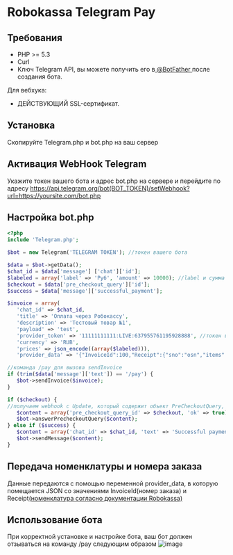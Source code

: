 # Robokassa Telegram Pay

Требования
---------

* PHP >= 5.3
* Curl
* Ключ Telegram API, вы можете получить его в[ @BotFather ](https://core.telegram.org/bots#botfather) после создания бота.

Для вебхука:
* ДЕЙСТВУЮЩИЙ SSL-сертификат.

Установка
---------

Скопируйте Telegram.php и bot.php на ваш сервер

Активация WebHook Telegram
---------

Укажите токен вашего бота и адрес bot.php на сервере и перейдите по адресу https://api.telegram.org/bot(BOT_TOKEN)/setWebhook?url=https://yoursite.com/bot.php

Настройка bot.php
---------
 
 ```php
 <?php
include 'Telegram.php';

$bot = new Telegram('TELEGRAM TOKEN'); //токен вашего бота

$data = $bot->getData();
$chat_id = $data['message'] ['chat']['id'];
$labeled = array('label' => 'Руб', 'amount' => 10000); //label и сумма заказа
$checkout = $data['pre_checkout_query']['id'];
$success = $data['message']['successful_payment'];

$invoice = array(
    'chat_id' => $chat_id,
    'title' => 'Оплата через Робокассу',
    'description' => 'Тестовый товар №1',
    'payload' => 'test',
    'provider_token' => '11111111111:LIVE:637955761195928888', //токен выданный через бот Robokassa
    'currency' => 'RUB',
    'prices' => json_encode((array($labeled))),
    'provider_data' => '{"InvoiceId":100,"Receipt":{"sno":"osn","items":[{"name":"Товар","quantity":1,"sum":100,"tax":"vat110","payment_method":"full_payment","payment_object":"commodity","nomenclature_code":"123456"}]}}'); //номер заказа и товарная номенклатура

//команда /pay для вызова sendInvoice
if (trim($data['message']['text']) == '/pay') {
    $bot->sendInvoice($invoice);
}

if ($checkout) {
//получаем webhook с Update, который содержит объект PreCheckoutQuery, после чего вызываем метод answerPreCheckoutQuery
    $content = array('pre_checkout_query_id' => $checkout, 'ok' => true);
    $bot->answerPrecheckoutQuery($content);
} else if ($success) {
    $content = array('chat_id' => $chat_id, 'text' => 'Successful payment');
    $bot->sendMessage($content);
}
```

Передача номенклатуры и номера заказа
---------

Данные передаются с помощью переменной provider_data, в которую помещается JSON со значениями InvoiceId(номер заказа) и Receipt[(номенклатура согласно документации Robokassa)](https://docs.robokassa.ru/fiscalization/)

Использование бота
---------

При корректной установке и настройке бота, ваш бот должен отзываться на команду /pay следующим образом
![image](https://user-images.githubusercontent.com/73853919/189113280-2b7a204d-bcfb-42de-963e-32755f194f24.png)


